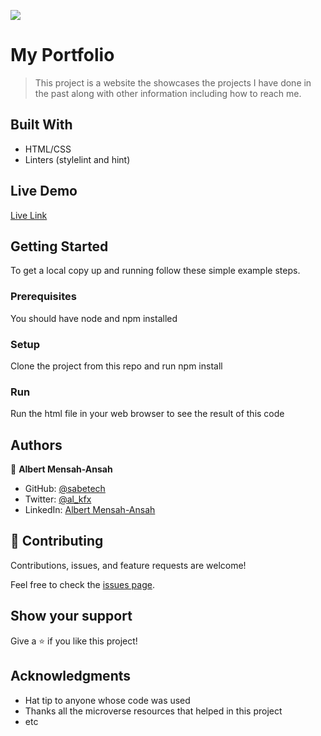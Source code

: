 ![](https://img.shields.io/badge/Microverse-blueviolet)

# My Portfolio

> This project is a website the showcases the projects I have done in the past along with other information including how to reach me.

## Built With

- HTML/CSS
- Linters (stylelint and hint)

## Live Demo

[Live Link](https://sabetech.github.io/myportfolio-web/)

## Getting Started

To get a local copy up and running follow these simple example steps.

### Prerequisites

You should have node and npm installed

### Setup

Clone the project from this repo and run npm install

### Run

Run the html file in your web browser to see the result of this code

## Authors

👤 **Albert Mensah-Ansah**

- GitHub: [@sabetech](https://github.com/sabetech)
- Twitter: [@al_kfx](https://twitter.com/al_kfx)
- LinkedIn: [Albert Mensah-Ansah](https://linkedin.com/in/albertkma)

## 🤝 Contributing

Contributions, issues, and feature requests are welcome!

Feel free to check the [issues page](../../issues/).

## Show your support

Give a ⭐️ if you like this project!

## Acknowledgments

- Hat tip to anyone whose code was used
- Thanks all the microverse resources that helped in this project
- etc
